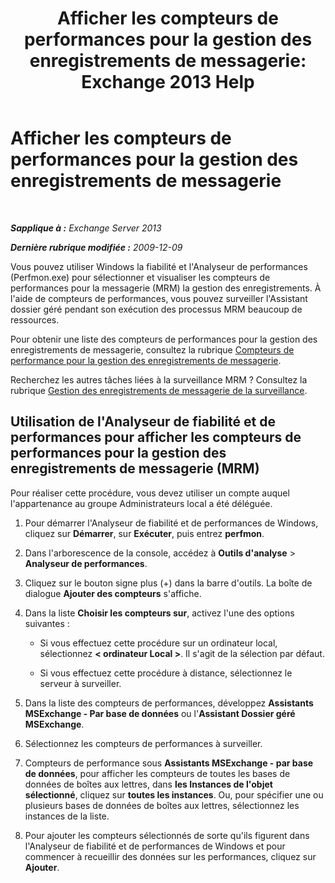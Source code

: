﻿---
title: 'Afficher les compteurs de performances pour la gestion des enregistrements de messagerie: Exchange 2013 Help'
TOCTitle: Afficher les compteurs de performances pour la gestion des enregistrements de messagerie
ms:assetid: ec374d31-2797-4f8b-8c96-3839d01a662c
ms:mtpsurl: https://technet.microsoft.com/fr-fr/library/Bb397227(v=EXCHG.150)
ms:contentKeyID: 51407249
ms.date: 05/23/2018
mtps_version: v=EXCHG.150
ms.translationtype: MT
---

# Afficher les compteurs de performances pour la gestion des enregistrements de messagerie

 

_**Sapplique à :** Exchange Server 2013_

_**Dernière rubrique modifiée :** 2009-12-09_

Vous pouvez utiliser Windows la fiabilité et l'Analyseur de performances (Perfmon.exe) pour sélectionner et visualiser les compteurs de performances pour la messagerie (MRM) la gestion des enregistrements. À l'aide de compteurs de performances, vous pouvez surveiller l'Assistant dossier géré pendant son exécution des processus MRM beaucoup de ressources.

Pour obtenir une liste des compteurs de performances pour la gestion des enregistrements de messagerie, consultez la rubrique [Compteurs de performance pour la gestion des enregistrements de messagerie](performance-counters-for-messaging-records-management-exchange-2013-help.md).

Recherchez les autres tâches liées à la surveillance MRM ? Consultez la rubrique [Gestion des enregistrements de messagerie de la surveillance](monitoring-messaging-records-management-exchange-2013-help.md).

## Utilisation de l'Analyseur de fiabilité et de performances pour afficher les compteurs de performances pour la gestion des enregistrements de messagerie (MRM)

Pour réaliser cette procédure, vous devez utiliser un compte auquel l'appartenance au groupe Administrateurs local a été déléguée.

1.  Pour démarrer l'Analyseur de fiabilité et de performances de Windows, cliquez sur **Démarrer**, sur **Exécuter**, puis entrez **perfmon**.

2.  Dans l'arborescence de la console, accédez à **Outils d'analyse** \> **Analyseur de performances**.

3.  Cliquez sur le bouton signe plus (+) dans la barre d'outils. La boîte de dialogue **Ajouter des compteurs** s'affiche.

4.  Dans la liste **Choisir les compteurs sur**, activez l'une des options suivantes :
    
      - Si vous effectuez cette procédure sur un ordinateur local, sélectionnez **\< ordinateur Local \>**. Il s'agit de la sélection par défaut.
    
      - Si vous effectuez cette procédure à distance, sélectionnez le serveur à surveiller.

5.  Dans la liste des compteurs de performances, développez **Assistants MSExchange - Par base de données** ou l'**Assistant Dossier géré MSExchange**.

6.  Sélectionnez les compteurs de performances à surveiller.

7.  Compteurs de performance sous **Assistants MSExchange - par base de données**, pour afficher les compteurs de toutes les bases de données de boîtes aux lettres, dans **les Instances de l'objet sélectionné**, cliquez sur **toutes les instances**. Ou, pour spécifier une ou plusieurs bases de données de boîtes aux lettres, sélectionnez les instances de la liste.

8.  Pour ajouter les compteurs sélectionnés de sorte qu'ils figurent dans l'Analyseur de fiabilité et de performances de Windows et pour commencer à recueillir des données sur les performances, cliquez sur **Ajouter**.

